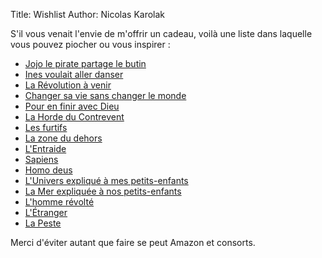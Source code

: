 Title: Wishlist
Author: Nicolas Karolak

S'il vous venait l'envie de m'offrir un cadeau, voilà une liste dans laquelle vous pouvez piocher ou vous inspirer :

- [Jojo le pirate partage le butin](https://www.librairielibertalia.com/web/jojo-le-pirate-partage-le-butin.html)
- [Ines voulait aller danser](https://www.librairielibertalia.com/web/ines-voulait-aller-danser.html)
- [La Révolution à venir](https://agone.org/contrefeux/larevolutionavenir/)
- [Changer sa vie sans changer le monde](https://agone.org/contrefeux/changersaviesanschangerlemonde/)
- [Pour en finir avec Dieu](https://laffont.ca/livre/pour-en-finir-avec-dieu-9782221108932/)
- [La Horde du Contrevent](https://lavolte.net/livres/la-horde-du-contrevent/)
- [Les furtifs](https://lavolte.net/livres/les-furtifs-alain-damasio)
- [La zone du dehors](https://lavolte.net/livres/la-zone-du-dehors/)
- [L'Entraide](http://www.editionslesliensquiliberent.fr/livre-L_Entraide-9791020904409-1-1-0-1.html)
- [Sapiens](https://www.albin-michel.fr/ouvrages/sapiens-edition-limitee-9782226445506)
- [Homo deus](https://www.albin-michel.fr/ouvrages/homo-deus-9782226393876)
- [L'Univers expliqué à mes petits-enfants](https://www.seuil.com/ouvrage/l-univers-explique-a-mes-petits-enfants-hubert-reeves/9782757880524)
- [La Mer expliquée à nos petits-enfants](https://www.seuil.com/ouvrage/la-mer-expliquee-a-nos-petits-enfants-hubert-reeves/9782021098204)
- [L'homme révolté](http://www.gallimard.fr/Catalogue/GALLIMARD/Folio/Folio-essais/L-Homme-revolte)
- [L'Étranger](http://www.gallimard.fr/Catalogue/GALLIMARD/Folio/Folio/L-Etranger)
- [La Peste](http://www.gallimard.fr/Catalogue/GALLIMARD/Folio/Folio/La-Peste)

Merci d'éviter autant que faire se peut Amazon et consorts.
